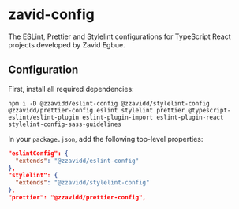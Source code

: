 # zavid-config

The ESLint, Prettier and Stylelint configurations for TypeScript React projects developed by Zavid Egbue.

## Configuration

First, install all required dependencies:

```
npm i -D @zzavidd/eslint-config @zzavidd/stylelint-config @zzavidd/prettier-config eslint stylelint prettier @typescript-eslint/eslint-plugin eslint-plugin-import eslint-plugin-react stylelint-config-sass-guidelines
```

In your `package.json`, add the following top-level properties:

```json
"eslintConfig": {
  "extends": "@zzavidd/eslint-config"
},
"stylelint": {
  "extends": "@zzavidd/stylelint-config"
},
"prettier": "@zzavidd/prettier-config",
```
